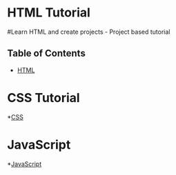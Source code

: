 HTML Tutorial
=================
#Learn HTML and create projects - Project based tutorial

## Table of Contents
 * [HTML](https://github.com/369webforall/HTML-Tutorial)
	
CSS Tutorial
=================

*[CSS](https://github.com/369webforall/CSS)


JavaScript
================

*[JavaScript](https://github.com/369webforall/JavaScript)


